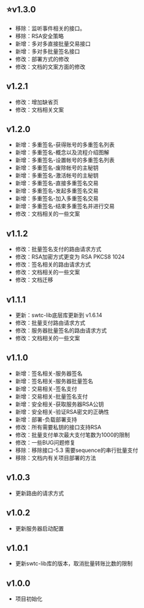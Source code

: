 ## :star:v1.3.0

- 移除：监听事件相关的接口。
- 移除：RSA安全策略
- 新增：多对多直接批量交易接口
- 新增：多对多批量签名接口
- 修改：部署方式的修改
- 修改：文档的文案方面的修改

## v1.2.1

- 修改：增加缺省页
- 修改：文档相关文案

## v1.2.0

- 新增：多重签名-获得账号的多重签名列表
- 新增：多重签名-概念以及流程介绍图解
- 新增：多重签名-设置帐号的多重签名列表
- 新增：多重签名-废除帐号的主秘钥
- 新增：多重签名-激活帐号的主秘钥
- 新增：多重签名-直接多重签名交易
- 新增：多重签名-发起多重签名交易
- 新增：多重签名-加入多重签名交易
- 新增：多重签名-结束多重签名并进行交易
- 修改：文档相关的一些文案

## v1.1.2

- 修改：批量签名支付的路由请求方式
- 修改：RSA加密方式更变为 RSA PKCS8 1024
- 修改：签名相关的路由请求方式
- 修改：文档相关的一些文案
- 修改：文档迁移

## v1.1.1

- 更新：swtc-lib底层库更新到 v1.6.14
- 修改：批量支付路由请求方式
- 修改：服务器批量签名的路由请求方式
- 修改：文档相关的一些文案


## v1.1.0

- 新增：签名相关-服务器签名
- 新增：签名相关-服务器批量签名
- 新增：交易相关-签名支付
- 新增：交易相关-批量签名支付
- 新增：安全相关-获取服务器RSA公钥
- 新增：安全相关-验证RSA密文的正确性
- 新增：部署-负载部署支持
- 修改：所有需要私钥的接口支持RSA
- 修改：批量支付单次最大支付笔数为1000的限制
- 修改：一些BUG问题修复
- 移除：移除接口-5.3 需要sequence的串行批量支付
- 移除：文档内有关项目部署的方法


## v1.0.3

- 更新路由的请求方式

## v1.0.2

- 更新服务器启动配置

## v1.0.1

- 更新swtc-lib库的版本，取消批量转账比数的限制

## v1.0.0

- 项目初始化